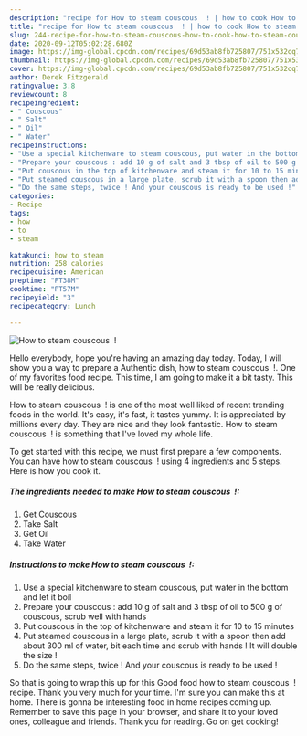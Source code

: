 ```yaml
---
description: "recipe for How to steam couscous  ! | how to cook How to steam couscous  !"
title: "recipe for How to steam couscous  ! | how to cook How to steam couscous  !"
slug: 244-recipe-for-how-to-steam-couscous-how-to-cook-how-to-steam-couscous
date: 2020-09-12T05:02:28.680Z
image: https://img-global.cpcdn.com/recipes/69d53ab8fb725807/751x532cq70/how-to-steam-couscous-recipe-main-photo.jpg
thumbnail: https://img-global.cpcdn.com/recipes/69d53ab8fb725807/751x532cq70/how-to-steam-couscous-recipe-main-photo.jpg
cover: https://img-global.cpcdn.com/recipes/69d53ab8fb725807/751x532cq70/how-to-steam-couscous-recipe-main-photo.jpg
author: Derek Fitzgerald
ratingvalue: 3.8
reviewcount: 8
recipeingredient:
- " Couscous"
- " Salt"
- " Oil"
- " Water"
recipeinstructions:
- "Use a special kitchenware to steam couscous, put water in the bottom and let it boil"
- "Prepare your couscous : add 10 g of salt and 3 tbsp of oil to 500 g of couscous, scrub well with hands"
- "Put couscous in the top of kitchenware and steam it for 10 to 15 minutes"
- "Put steamed couscous in a large plate, scrub it with a spoon then add about 300 ml of water, bit each time and scrub with hands ! It will double the size !"
- "Do the same steps, twice ! And your couscous is ready to be used !"
categories:
- Recipe
tags:
- how
- to
- steam

katakunci: how to steam 
nutrition: 258 calories
recipecuisine: American
preptime: "PT38M"
cooktime: "PT57M"
recipeyield: "3"
recipecategory: Lunch

---
```



![How to steam couscous  !](https://img-global.cpcdn.com/recipes/69d53ab8fb725807/751x532cq70/how-to-steam-couscous-recipe-main-photo.jpg)

Hello everybody, hope you're having an amazing day today. Today, I will show you a way to prepare a Authentic dish, how to steam couscous  !. One of my favorites food recipe. This time, I am going to make it a bit tasty. This will be really delicious.

How to steam couscous  ! is one of the most well liked of recent trending foods in the world. It's easy, it's fast, it tastes yummy. It is appreciated by millions every day. They are nice and they look fantastic. How to steam couscous  ! is something that I've loved my whole life.




To get started with this recipe, we must first prepare a few components. You can have how to steam couscous  ! using 4 ingredients and 5 steps. Here is how you cook it.

<!--inarticleads1-->

##### The ingredients needed to make How to steam couscous  !:

1. Get  Couscous
1. Take  Salt
1. Get  Oil
1. Take  Water




<!--inarticleads2-->

##### Instructions to make How to steam couscous  !:

1. Use a special kitchenware to steam couscous, put water in the bottom and let it boil
1. Prepare your couscous : add 10 g of salt and 3 tbsp of oil to 500 g of couscous, scrub well with hands
1. Put couscous in the top of kitchenware and steam it for 10 to 15 minutes
1. Put steamed couscous in a large plate, scrub it with a spoon then add about 300 ml of water, bit each time and scrub with hands ! It will double the size !
1. Do the same steps, twice ! And your couscous is ready to be used !




So that is going to wrap this up for this Good food how to steam couscous  ! recipe. Thank you very much for your time. I'm sure you can make this at home. There is gonna be interesting food in home recipes coming up. Remember to save this page in your browser, and share it to your loved ones, colleague and friends. Thank you for reading. Go on get cooking!
